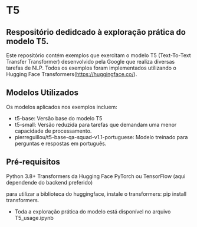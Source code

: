 # T5

## Respositório dedidcado à exploração prática do modelo T5.

Este repositório contém exemplos que exercitam o modelo T5 (Text-To-Text Transfer Transformer) desenvolvido pela Google que realiza diversas tarefas de NLP. Todos os exemplos foram implementados utilizando o Hugging Face Transformers(https://huggingface.co/).

## Modelos Utilizados

Os modelos aplicados nos exemplos incluem:

- t5-base: Versão base do modelo T5
- t5-small: Versão reduzida para tarefas que demandam uma menor capacidade de processamento.
- pierreguillou/t5-base-qa-squad-v1.1-portuguese: Modelo treinado para perguntas e respostas em português.

## Pré-requisitos

Python 3.8+
Transformers da Hugging Face
PyTorch ou TensorFlow (aqui dependende do backend preferido)

para utilizar a biblioteca do huggingface, instale o transformers: pip install transformers.

- Toda a exploração prática do modelo está disponível no arquivo T5_usage.ipynb
